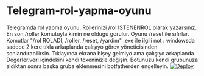 # Telegram-rol-yapma-oyunu
 Telegramda rol yapma oyunu.
 Rollerinizi /rol ISTENENROL olarak yazarsınız.
 En son /roller komutuyla kimin ne oldugu gorulur.
 Oyunu /reset ile sıfırlar.
 Komutlar "/rol ROLADI, /roller, /reset, /yardim"
 .exe ile ilgili not : windowsda sadece 2 kere tıkla arkaplanda çalışıyo görev yöneticisinden sonlandırabilirsin. Tıklayınca ekrana bişey gelmiyo ama çalışıyo arkaplanda.
 Degerler.veri içindekini kendi toxeninizle değişin. Botunuzu kendi grubunuza aldıktan sonra başka gruba eklenmesini botfatherden engelleyin.
[![Deploy](https://www.herokucdn.com/deploy/button.svg)](https://heroku.com/deploy?template=https://github.com/Aliyevdii/tahmin)

